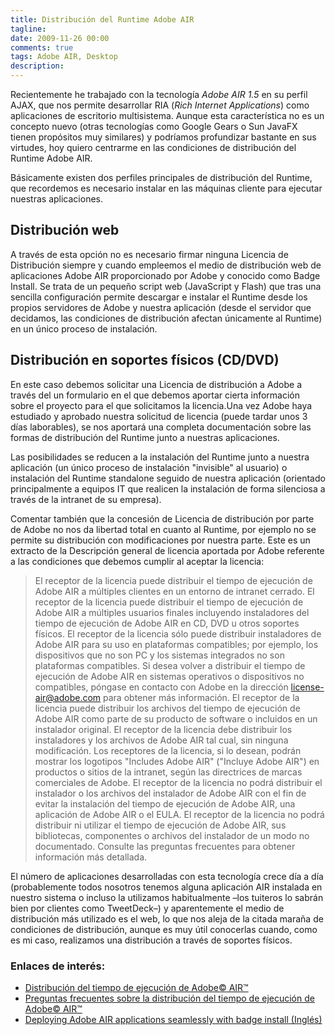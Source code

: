 ```yaml
---
title: Distribución del Runtime Adobe AIR
tagline:
date: 2009-11-26 00:00
comments: true
tags: Adobe AIR, Desktop
description:
---
```


Recientemente he trabajado con la tecnología *Adobe AIR 1.5* en su perfil AJAX, que nos permite desarrollar RIA (*Rich Internet Applications*) como aplicaciones de escritorio multisistema. Aunque esta característica no es un concepto nuevo (otras tecnologías como Google Gears o Sun JavaFX tienen propósitos muy similares) y podríamos profundizar bastante en sus virtudes, hoy quiero centrarme en las condiciones de distribución del Runtime Adobe AIR.

Básicamente existen dos perfiles principales de distribución del Runtime, que recordemos es necesario instalar en las máquinas cliente para ejecutar nuestras aplicaciones.

## Distribución web
A través de esta opción no es necesario firmar ninguna Licencia de Distribución siempre y cuando empleemos el medio de distribución web de aplicaciones Adobe AIR proporcionado por Adobe y conocido como Badge Install. Se trata de un pequeño script web (JavaScript y Flash) que tras una sencilla configuración permite descargar e instalar el Runtime desde los propios servidores de Adobe y nuestra aplicación (desde el servidor que decidamos, las condiciones de distribución afectan únicamente al Runtime) en un único proceso de instalación. 

## Distribución en soportes físicos (CD/DVD)
En este caso debemos solicitar una Licencia de distribución a Adobe a través del un formulario en el que debemos aportar cierta información sobre el proyecto para el que solicitamos la licencia.Una vez Adobe haya estudiado y aprobado nuestra solicitud de licencia (puede tardar unos 3 días laborables), se nos aportará una completa documentación sobre las formas de distribución del Runtime junto a nuestras aplicaciones.

Las posibilidades se reducen a la instalación del Runtime junto a nuestra aplicación (un único proceso de instalación "invisible" al usuario) o instalación del Runtime standalone seguido de nuestra aplicación (orientado principalmente a equipos IT que realicen la instalación de forma silenciosa a través de la intranet de su empresa).

Comentar también que la concesión de Licencia de distribución por parte de Adobe no nos da libertad total en cuanto al Runtime, por ejemplo no se permite su distribución con modificaciones por nuestra parte. Este es un extracto de la Descripción general de licencia aportada por Adobe referente a las condiciones que debemos cumplir al aceptar la licencia:

> El receptor de la licencia puede distribuir el tiempo de ejecución de Adobe AIR a múltiples clientes en un entorno de intranet cerrado.
> El receptor de la licencia puede distribuir el tiempo de ejecución de Adobe AIR a múltiples usuarios finales incluyendo instaladores del tiempo de ejecución de Adobe AIR en CD, DVD u otros soportes físicos.
> El receptor de la licencia sólo puede distribuir instaladores de Adobe AIR para su uso en plataformas compatibles; por ejemplo, los dispositivos que no son PC y los sistemas integrados no son plataformas compatibles. Si desea volver a distribuir el tiempo de ejecución de Adobe AIR en sistemas operativos o dispositivos no compatibles, póngase en contacto con Adobe en la dirección license-air@adobe.com para obtener más información.
> El receptor de la licencia puede distribuir los archivos del tiempo de ejecución de Adobe AIR como parte de su producto de software o incluidos en un instalador original.
> El receptor de la licencia debe distribuir los instaladores y los archivos de Adobe AIR tal cual, sin ninguna modificación.
> Los receptores de la licencia, si lo desean, podrán mostrar los logotipos "Includes Adobe AIR" ("Incluye Adobe AIR") en productos o sitios de la intranet, según las directrices de marcas comerciales de Adobe.
> El receptor de la licencia no podrá distribuir el instalador o los archivos del instalador de Adobe AIR con el fin de evitar la instalación del tiempo de ejecución de Adobe AIR, una aplicación de Adobe AIR o el EULA.
> El receptor de la licencia no podrá distribuir ni utilizar el tiempo de ejecución de Adobe AIR, sus bibliotecas, componentes o archivos del instalador de un modo no documentado. Consulte las preguntas frecuentes para obtener información más detallada.

El número de aplicaciones desarrolladas con esta tecnología crece día a día (probablemente todos nosotros tenemos alguna aplicación AIR instalada en nuestro sistema o incluso la utilizamos habitualmente –los tuiteros lo sabrán bien por clientes como TweetDeck–) y aparentemente el medio de distribución más utilizado es el web, lo que nos aleja de la citada maraña de condiciones de distribución, aunque es muy útil conocerlas cuando, como es mi caso, realizamos una distribución a través de soportes físicos.

### Enlaces de interés:

* [Distribución del tiempo de ejecución de Adobe© AIR™](http://www.adobe.com/es/products/air/runtime_distribution1.html)
* [Preguntas frecuentes sobre la distribución del tiempo de ejecución de Adobe© AIR™](http://www.adobe.com/es/products/air/runtime_distribution_faq.html)
* [Deploying Adobe AIR applications seamlessly with badge install (Inglés)](http://www.adobe.com/devnet/air/articles/air_badge_install.html)

